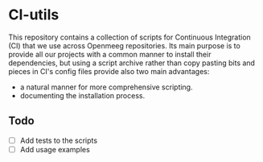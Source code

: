 CI-utils
========

This repository contains a collection of scripts for Continuous Integration (CI)
that we use across Openmeeg repositories.
Its main purpose is to provide all our projects with a common manner to install
their dependencies, but using a script archive rather than copy pasting bits and
pieces in CI's config files provide also two main advantages:

- a natural manner for more comprehensive scripting.
- documenting the installation process.

Todo
----

-[ ] Add tests to the scripts
-[ ] Add usage examples
